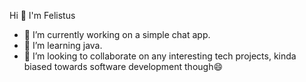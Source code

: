 Hi 👋 I'm Felistus

- 🔭 I’m currently working on a simple chat app.
- 🌱 I’m learning java.
- 👯 I’m looking to collaborate on any interesting tech projects, kinda biased towards software development though😄
